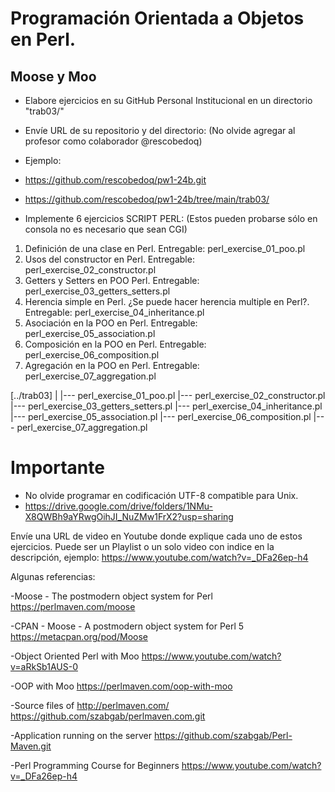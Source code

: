 # Programación Orientada a Objetos en Perl.

## Moose y Moo

- Elabore ejercicios en su GitHub Personal Institucional en un directorio "trab03/"

- Envíe URL de su repositorio y del directorio: (No olvide agregar al profesor como colaborador @rescobedoq)
- Ejemplo:
- https://github.com/rescobedoq/pw1-24b.git
- https://github.com/rescobedoq/pw1-24b/tree/main/trab03/

- Implemente 6 ejercicios SCRIPT PERL: (Estos pueden probarse sólo en consola no es necesario que sean CGI) 
1. Definición de una clase en Perl. Entregable: perl_exercise_01_poo.pl
2. Usos del constructor en Perl. Entregable: perl_exercise_02_constructor.pl
3. Getters y Setters en POO Perl. Entregable: perl_exercise_03_getters_setters.pl
4. Herencia simple en Perl. ¿Se puede hacer herencia multiple en Perl?. Entregable: perl_exercise_04_inheritance.pl
5. Asociación en la POO en Perl. Entregable: perl_exercise_05_association.pl
6. Composición en la POO en Perl. Entregable: perl_exercise_06_composition.pl
7. Agregación en la POO en Perl. Entregable: perl_exercise_07_aggregation.pl

[../trab03]
|
|--- perl_exercise_01_poo.pl
|--- perl_exercise_02_constructor.pl
|--- perl_exercise_03_getters_setters.pl
|--- perl_exercise_04_inheritance.pl
|--- perl_exercise_05_association.pl
|--- perl_exercise_06_composition.pl
|--- perl_exercise_07_aggregation.pl

# Importante
- No olvide programar en codificación UTF-8 compatible para Unix.
- https://drive.google.com/drive/folders/1NMu-X8QWBh9aYRwgOihJI_NuZMw1FrX2?usp=sharing

Envíe una URL de video en Youtube donde explique cada uno de estos ejercicios.
Puede ser un Playlist o un solo video con indice en la descripción, ejemplo: https://www.youtube.com/watch?v=_DFa26ep-h4

Algunas referencias:

-Moose - The postmodern object system for Perl
https://perlmaven.com/moose

-CPAN - Moose - A postmodern object system for Perl 5
https://metacpan.org/pod/Moose

-Object Oriented Perl with Moo
https://www.youtube.com/watch?v=aRkSb1AUS-0

-OOP with Moo
https://perlmaven.com/oop-with-moo

-Source files of http://perlmaven.com/
https://github.com/szabgab/perlmaven.com.git

-Application running on the server
https://github.com/szabgab/Perl-Maven.git

-Perl Programming Course for Beginners
https://www.youtube.com/watch?v=_DFa26ep-h4

